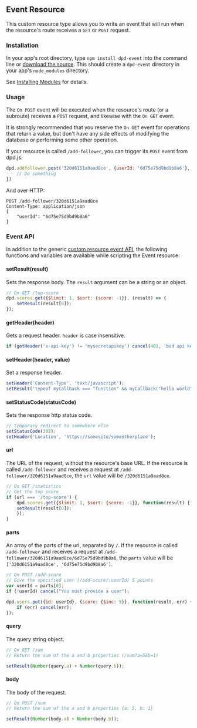 ## Event Resource

This custom resource type allows you to write an event that will run when the resource's route receives a `GET` or `POST` request.

### Installation

In your app's root directory, type `npm install dpd-event` into the command line or [download the source](https://github.com/deployd/dpd-event). This should create a `dpd-event` directory in your app's `node_modules` directory.

See [Installing Modules](http://docs.deployd.com/docs/using-modules/installing-modules.md) for details.

### Usage

The `On POST` event will be executed when the resource's route (or a subroute) receives a `POST` request, and likewise with the `On GET` event.

It is strongly recommended that you reserve the `On GET` event for operations that return a value, but don't have any side effects of modifying the database or performing some other operation.  

If your resource is called `/add-follower`, you can trigger its `POST` event from dpd.js:

```javascript
dpd.addfollower.post('320d6151a9aad8ce', {userId: '6d75e75d9bd9b8a6'}, function(result, error) {
    // Do something
})
```

And over HTTP:

```
POST /add-follower/320d6151a9aad8ce
Content-Type: application/json
{
    "userId": "6d75e75d9bd9b8a6"
}
```
### Event API

In addition to the generic [custom resource event API](http://docs.deployd.com/docs/using-modules/reference/event-api.md), the following functions and variables are available while scripting the Event resource:


#### setResult(result)

Sets the response body. The `result` argument can be a string or an object.

```javascript
// On GET /top-score
dpd.scores.get({$limit: 1, $sort: {score: -1}}, (result) => {
    setResult(result[0]);
});
```

#### getHeader(header)

Gets a request header. `header` is case insensitive.

```javascript
if (getHeader('x-api-key') != 'mysecretapikey') cancel(401, 'bad api key');
```

#### setHeader(header, value)

Set a response header.

```javascript
setHeader('Content-Type', 'text/javascript');
setResult('typeof myCallback === "function" && myCallback("hello world")');
```

#### setStatusCode(statusCode)

Sets the response http status code.

```javascript
// temporary redirect to somewhere else
setStatusCode(302);
setHeader('Location', 'https://somesite/someotherplace');
```

#### url

The URL of the request, without the resource's base URL. If the resource is called `/add-follower` and receives a request at `/add-follower/320d6151a9aad8ce`, the `url` value will be `/320d6151a9aad8ce`.

```javascript
// On GET /statistics
// Get the top score
if (url === '/top-score') {
    dpd.scores.get({$limit: 1, $sort: {score: -1}}, function(result) {
    setResult(result[0]);
    });
}
```

#### parts

An array of the parts of the url, separated by `/`. If the resource is called `/add-follower` and receives a request at `/add-follower/320d6151a9aad8ce/6d75e75d9bd9b8a6`, the `parts` value will be `['320d6151a9aad8ce', '6d75e75d9bd9b8a6']`.

```javascript
// On POST /add-score
// Give the specified user (/add-score/:userId) 5 points
var userId = parts[0];
if (!userId) cancel("You must provide a user");

dpd.users.put({id: userId}, {score: {$inc: 5}}, function(result, err) {
    if (err) cancel(err);
});
```

#### query

The query string object.
  
```javascript
// On GET /sum
// Return the sum of the a and b properties (/sum?a=5&b=1)

setResult(Number(query.a) + Number(query.b));
```

#### body

The body of the request.

```javascript
// On POST /sum
// Return the sum of the a and b properties {a: 5, b: 1}

setResult(Number(body.a) + Number(body.b));
```